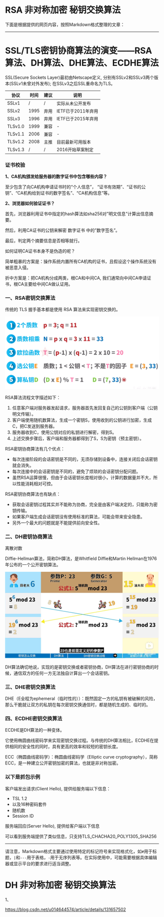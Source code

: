 # RSA 非对称加密 秘钥交换算法

下面是根据提供的网页内容，按照Markdown格式整理的文章：

---

# SSL/TLS密钥协商算法的演变——RSA算法、DH算法、DHE算法、ECDHE算法

SSL(Secure Sockets Layer)最初由Netscape定义, 分别有SSLv2和SSLv3两个版本(SSLv1未曾对外发布); 在SSLv3之后SSL重命名为TLS。

| 协议 | 时间 | 建议 | 说明 |
| --- | --- | --- | --- |
| SSLv1 | / | / | 实际从未公开发布 |
| SSLv2 | 1995 | 弃用 | IETF已于2011年弃用 |
| SSLv3 | 1996 | 弃用 | IETF已于2015年弃用 |
| TLSv1.0 | 1999 | 兼容 | - |
| TLSv1.1 | 2006 | 兼容 | - |
| TLSv1.2 | 2008 | 主推 | 目前最新可用版本 |
| TLSv1.3 | / | / | 2016开始草案制定 |

### 证书校验

**1、CA机构颁发给服务器的数字证书中包含哪些内容？**

至少包含了向CA机构申请证书时的“个人信息”， “证书有效期”、“证书的公钥”、“CA机构给到证书的数字签名”、“CA机构信息”等。

**2、浏览器如何验证证书？**

首先，浏览器利用证书中指定的hash算法如sha256对”明文信息”计算出信息摘要。

然后，利用CA证书的公钥来解密 数字证书 中的”数字签名”。

最后，判定两个摘要信息是否相等就行。

如何证明CA证书本身不是伪造的呢？

简单粗暴的方案是：操作系统内置所有CA机构的证书，且假设这个操作系统没有被恶意入侵。

折中方案是：把CA机构分成两类，根CA和中间CA, 我们通常向中间CA申请证书，根CA主要给中间CA做认证用。

### 一、RSA密钥交换算法

传统的 TLS 握手基本都是使用 RSA 算法来实现密钥交换的。

![RSA](../imgs/rsa.png)

RSA算法流程文字描述如下：

1. 任意客户端对服务器发起请求，服务器首先发回复自己的公钥到客户端（公钥明文传输）。
2. 客户端使用随机数算法，生成一个密钥S，使用收到的公钥进行加密，生成C，把C发送到服务器。
3. 服务器收到C，使用公钥对应的私钥进行解密，得到S。
4. 上述交换步骤后，客户端和服务器都得到了S，S为密钥（预主密钥）。

RSA密钥协商算法有几个优点：

- 每次连接阶段的会话密钥是不同的，无须存储到设备中，连接关闭后会话密钥就会消失。
- 每次连接中的会话密钥是不同的，避免了烦琐的会话密钥分配问题。
- 虽然RSA运算很慢，但由于会话密钥长度相对很小，计算的数据量并不大，所以性能消耗相对可控。

RSA密钥协商算法也有缺点：

- 获取会话密钥过程其实并不能称为协商，完全是由客户端决定的，只能称为密钥传输。
- 如果客户端生成会话密钥没有使用标准的算法，可能会带来安全隐患。
- 另外一个最大的问题就是不能提供前向安全性。

### 二、DH密钥协商算法

离散对数

Diffie-Hellman算法，简称DH算法，是Whitfield Diffie和Martin Hellman在1976年公布的一个公开密钥算法。

![DH](../imgs/DH算法.jpeg)

DH算法确切地说，实现的是密钥交换或者密钥协商，DH算法在进行密钥协商的时候，通信双方的任何一方无法独自计算出一个会话密钥。

### 三、DHE密钥交换算法

DHE（E全程为ephemeral（临时性的））：既然固定一方的私钥有被破解的风险，那么干脆就让双方的私钥在每次密钥交换通信时，都是随机生成的、临时的。

### 四、ECDHE密钥交换算法

ECDHE是DH算法的一种变体。

它使用椭圆曲线密码学来实现密钥交换过程。与传统的DH算法相比，ECDHE在提供相同的安全性的同时，具有更高的效率和较短的密钥长度。

ECC（椭圆曲线密码学）：椭圆曲线密码学（Elliptic curve cryptography），简称ECC，是一种建立公开密钥加密的算法，也就是非对称加密。

### 以下是抓包示例

客户端发出请求(Client Hello), 提供给服务端以下信息：

- TSL 1.2
- 以及16种密码套件
- 随机数
- Session ID

服务端回应(Server Hello), 提供给客户端以下信息

可以看到服务端提供了类似信息，只支持TLS_CHACHA20_POLY1305_SHA256

---

请注意，Markdown格式主要通过使用特定的标记符号来实现格式化，如`#`用于标题，`|`和`---`用于表格，`-`用于无序列表等。在实际使用中，可能需要根据具体编辑器或显示平台的要求进行适当调整。


# DH 非对称加密 秘钥交换算法

1、



https://blog.csdn.net/u014644574/article/details/131657502

